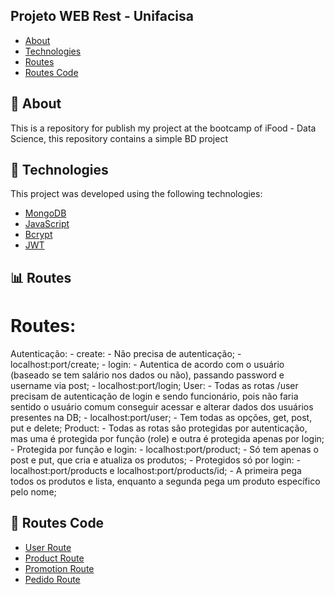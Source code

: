 ## Projeto WEB Rest - Unifacisa
* [About](#ancora1)
* [Technologies](#ancora2)
* [Routes](#ancora3)
* [Routes Code](#ancora4)

## 💭 About
<a id="#ancora1"></a>
This is a repository for publish my project at the bootcamp of iFood - Data Science, this repository contains a simple BD project

## 🧪 Technologies
<a id="#ancora2"></a>
This project was developed using the following technologies:

- [MongoDB](https://www.mongodb.com/pt-br)
- [JavaScript](https://developer.mozilla.org/pt-BR/docs/Web/JavaScript)
- [Bcrypt](https://www.npmjs.com/package/bcrypt)
- [JWT](https://jwt.io)

## 📊 Routes
<a id="#ancora3"></a>

# Routes:
Autenticação:
    - create:
        - Não precisa de autenticação;
        - localhost:port/create;
    - login:
        - Autentica de acordo com o usuário (baseado se tem salário nos dados ou não), passando password e username via post;
        - localhost:port/login;
User:
    - Todas as rotas /user precisam de autenticação de login e sendo funcionário, pois não faria sentido o usuário comum conseguir acessar e alterar dados dos usuários presentes na DB;
    - localhost:port/user;
    - Tem todas as opções, get, post, put e delete;
Product:
    - Todas as rotas são protegidas por autenticação, mas uma é protegida por função (role) e outra é protegida apenas por login;
    - Protegida por função e login:
        - localhost:port/product;
        - Só tem apenas o post e put, que cria e atualiza os produtos;
    - Protegidos só por login:
        - localhost:port/products e localhost:port/products/id;
        - A primeira pega todos os produtos e lista, enquanto a segunda pega um produto específico pelo nome;


## 📝 Routes Code
<a id="#ancora4"></a>

- [User Route](/src/routers/userRouter.js)
- [Product Route](/src/routers/productRouter.js)
- [Promotion Route](/src/routers/promotionRouter.js)
- [Pedido Route](/src/routers/pedidoRoute.js)

